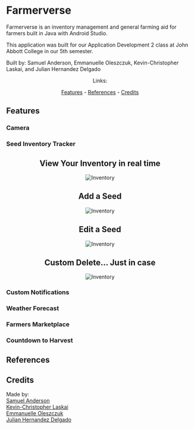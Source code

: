 # **Farmerverse**

Farmerverse is an inventory management and general farming aid for farmers built in Java with Android Studio.

This application was built for our Application Development 2 class at John Abbott College in our 5th semester.


Built by: Samuel Anderson, Emmanuelle Oleszczuk, Kevin-Christopher Laskai, and Julian Hernandez Delgado

<div align="center">
Links:

[Features](#features) - 
[References](#references) - 
[Credits](#credits)
</div>

## Features

### **Camera**

### **Seed Inventory Tracker**

<div align="center">

## View Your Inventory in real time

![Inventory](./readmeimages/seedList.png)

## Add a Seed

![Inventory](./readmeimages/addSeed.png)

## Edit a Seed

![Inventory](./readmeimages/editSeed.png)

## Custom Delete... Just in case

![Inventory](./readmeimages/customDelete.png)

</div>


### **Custom Notifications**

### **Weather Forecast**

### **Farmers Marketplace**

### **Countdown to Harvest**

## References

<!-- Put links here -->

## Credits
Made by: <br>
[Samuel Anderson](https://sanderson-96.github.io)<br>
[Kevin-Christopher Laskai]()<br>
[Emmanuelle Oleszczuk]()<br>
[Julian Hernandez Delgado]()<br>
